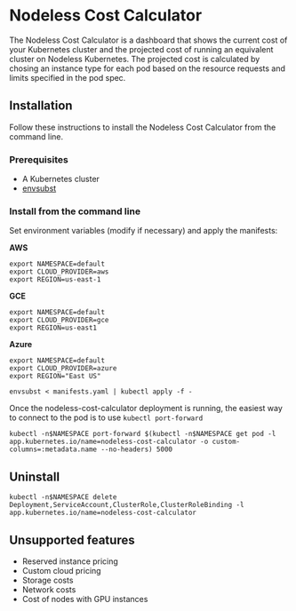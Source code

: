 # Nodeless Cost Calculator

The Nodeless Cost Calculator is a dashboard that shows the current cost of your Kubernetes cluster and the projected cost of running an equivalent cluster on Nodeless Kubernetes. The projected cost is calculated by chosing an instance type for each pod based on the resource requests and limits specified in the pod spec.

## Installation

Follow these instructions to install the Nodeless Cost Calculator from the command line.

### Prerequisites

- A Kubernetes cluster
- [envsubst](https://www.gnu.org/software/gettext/manual/html_node/envsubst-Invocation.html)

### Install from the command line

Set environment variables (modify if necessary) and apply the manifests:

**AWS**

    export NAMESPACE=default
    export CLOUD_PROVIDER=aws
    export REGION=us-east-1

**GCE**

    export NAMESPACE=default
    export CLOUD_PROVIDER=gce
    export REGION=us-east1

**Azure**

    export NAMESPACE=default
    export CLOUD_PROVIDER=azure
    export REGION="East US"

    envsubst < manifests.yaml | kubectl apply -f -

Once the nodeless-cost-calculator deployment is running, the easiest way to connect to the pod is to use `kubectl port-forward`

    kubectl -n$NAMESPACE port-forward $(kubectl -n$NAMESPACE get pod -l app.kubernetes.io/name=nodeless-cost-calculator -o custom-columns=:metadata.name --no-headers) 5000

## Uninstall

    kubectl -n$NAMESPACE delete Deployment,ServiceAccount,ClusterRole,ClusterRoleBinding -l app.kubernetes.io/name=nodeless-cost-calculator


## Unsupported features

* Reserved instance pricing
* Custom cloud pricing
* Storage costs
* Network costs
* Cost of nodes with GPU instances
